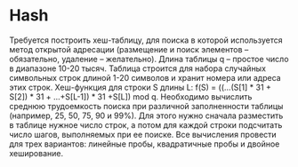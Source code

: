 # Hash
Требуется построить хеш-таблицу, для поиска в которой используется метод открытой адресации (размещение и поиск элементов 
– обязательно, удаление – желательно). 
Длина таблицы q – простое число в диапазоне 10-20 тысяч. 
Таблица строится для набора случайных символьных строк длиной 1-20 символов и хранит номера или адреса этих строк. 
Хеш-функция для строки S длины L:
f(S) = ((…(S[1] * 31 + S[2]) * 31 + …+S[L-1]) * 31 +S[L]) mod q.
Необходимо вычислить среднюю трудоемкость поиска при различной заполненности таблицы (например, 25, 50, 75, 90 и 99%). 
Для этого нужно сначала разместить в таблице нужное число строк, а потом для каждой строки подсчитать число шагов, 
выполняемых при ее поиске. 
Все вычисления провести для трех вариантов: линейные пробы, квадратичные пробы и двойное хеширование.
